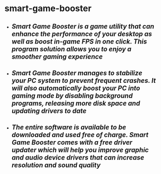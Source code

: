 # smart-game-booster

+ ## *Smart Game Booster is a game utility that can enhance the performance of your desktop as well as boost in-game FPS in one click. This program solution allows you to enjoy a smoother gaming experience*

+ ## *Smart Game Booster manages to stabilize your PC system to prevent frequent crashes. It will also automatically boost your PC into gaming mode by disabling background programs, releasing more disk space and updating drivers to date*

+ ## *The entire software is available to be downloaded and used free of charge. Smart Game Booster comes with a free driver updater which will help you improve graphic and audio device drivers that can increase resolution and sound quality*

